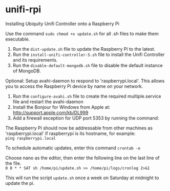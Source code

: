 # unifi-rpi
Installing Ubiquity Unifi Controller onto a Raspberry Pi

Use the command `sudo chmod +x update.sh` for all .sh files to make them executable.

1. Run the `dist-update.sh` file to update the Raspberry Pi to the latest.
2. Run the `install-unifi-controller-5.sh` file to install the Unifi Controller and its requirements.
3. Run the `disable-default-mongodb.sh` file to disable the default instance of MongoDB.

Optional:
Setup avahi-daemon to respond to 'raspberrypi.local'.  This allows you to access the Raspberry Pi device by name on your network.

1. Run the `configure-avahi.sh` file to create the required multiple.service file and restart the avahi-daemon
2. Install the Bonjour for Windows from Apple at: http://support.apple.com/kb/DL999
3. Add a firewall exception for UDP port 5353 by running the command: 

The Raspberry Pi should now be addressable from other machines as 'raspberrypi.local' if raspberrypi is its hostname, for example:  
`ping raspberrypi.local`


To schedule automatic updates, enter this command
`crontab -e`

Choose nano as the editor, then enter the following line on the last line of the file.  
`0 0 * * SAT sh /home/pi/update.sh >> /home/pi/logs/cronlog 2>&1`

This will run the script `update.sh` once a week on Saturday at midnight to update the pi.
